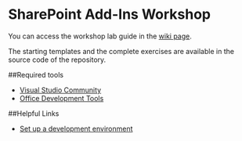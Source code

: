 # SharePoint Add-Ins Workshop
You can access the workshop lab guide in the [wiki page](https://github.com/CiprianoFreitas/SharePointAddInsWorkShop/wiki).

The starting templates and the complete exercises are available in the source code of the repository.

##Required tools
- [Visual Studio Community](https://www.visualstudio.com/en-us/products/visual-studio-community-vs.aspx)
- [Office Development Tools](https://www.visualstudio.com/en-us/features/office-tools-vs.aspx)

##Helpful Links
- [Set up a development environment](https://msdn.microsoft.com/en-us/library/office/fp179924.aspx?f=255&MSPPError=-2147217396)







